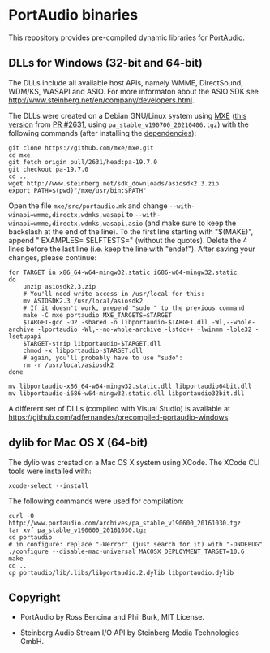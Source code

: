 PortAudio binaries
==================

This repository provides pre-compiled dynamic libraries for
[PortAudio](http://www.portaudio.com/).

DLLs for Windows (32-bit and 64-bit)
------------------------------------

The DLLs include all available host APIs, namely WMME, DirectSound, WDM/KS,
WASAPI and ASIO.  For more informaton about the ASIO SDK see
http://www.steinberg.net/en/company/developers.html.

The DLLs were created on a Debian GNU/Linux system using [MXE](http://mxe.cc/)
([this version](https://github.com/mxe/mxe/tree/6d90c4ce068be5312d762f1a5e6a64d610e0e8ca)
from [PR #2631](https://github.com/mxe/mxe/pull/2631), using `pa_stable_v190700_20210406.tgz`)
with the following commands (after installing the
[dependencies](http://mxe.cc/#requirements)):

    git clone https://github.com/mxe/mxe.git
    cd mxe
    git fetch origin pull/2631/head:pa-19.7.0
    git checkout pa-19.7.0
    cd ..
    wget http://www.steinberg.net/sdk_downloads/asiosdk2.3.zip
    export PATH=$(pwd)"/mxe/usr/bin:$PATH"

Open the file `mxe/src/portaudio.mk` and change
`--with-winapi=wmme,directx,wdmks,wasapi` to
`--with-winapi=wmme,directx,wdmks,wasapi,asio` (and make sure to keep the
backslash at the end of the line).
To the first line starting with "$(MAKE)", append " EXAMPLES= SELFTESTS=" (without the quotes).
Delete the 4 lines before the last line (i.e. keep the line with "endef").
After saving your changes, please continue:

    for TARGET in x86_64-w64-mingw32.static i686-w64-mingw32.static
    do
        unzip asiosdk2.3.zip
        # You'll need write access in /usr/local for this:
        mv ASIOSDK2.3 /usr/local/asiosdk2
        # If it doesn't work, prepend "sudo " to the previous command
        make -C mxe portaudio MXE_TARGETS=$TARGET
        $TARGET-gcc -O2 -shared -o libportaudio-$TARGET.dll -Wl,--whole-archive -lportaudio -Wl,--no-whole-archive -lstdc++ -lwinmm -lole32 -lsetupapi
        $TARGET-strip libportaudio-$TARGET.dll
        chmod -x libportaudio-$TARGET.dll
        # again, you'll probably have to use "sudo":
        rm -r /usr/local/asiosdk2
    done

    mv libportaudio-x86_64-w64-mingw32.static.dll libportaudio64bit.dll
    mv libportaudio-i686-w64-mingw32.static.dll libportaudio32bit.dll

A different set of DLLs (compiled with Visual Studio) is available at
https://github.com/adfernandes/precompiled-portaudio-windows.

dylib for Mac OS X (64-bit)
---------------------------

The dylib was created on a Mac OS X system using XCode.
The XCode CLI tools were installed with:

    xcode-select --install

The following commands were used for compilation:

    curl -O http://www.portaudio.com/archives/pa_stable_v190600_20161030.tgz
    tar xvf pa_stable_v190600_20161030.tgz
    cd portaudio
    # in configure: replace "-Werror" (just search for it) with "-DNDEBUG"
    ./configure --disable-mac-universal MACOSX_DEPLOYMENT_TARGET=10.6
    make
    cd ..
    cp portaudio/lib/.libs/libportaudio.2.dylib libportaudio.dylib

Copyright
---------

* PortAudio by Ross Bencina and Phil Burk, MIT License.

* Steinberg Audio Stream I/O API by Steinberg Media Technologies GmbH.
